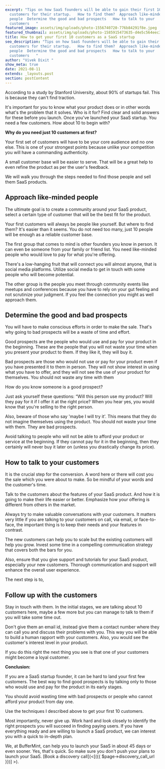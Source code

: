 ```yaml
---
excerpt: "Tips on how SaaS founders will be able to gain their first 10
  customers for their startup.   How to find them?  Approach like-minded
  people  Determine the good and bad prospects   How to talk to your
  customers   "
featured_image: assets/img/uploads/photo-1556740720-776b84291f8e.jpeg
featured_thumbnail: assets/img/uploads/photo-1585915473635-d4e5c564eec3.jpeg
title: How to get your first 10 customers as a SaaS startup
seo_description: "Tips on how SaaS founders will be able to gain their first 10
  customers for their startup.   How to find them?  Approach like-minded
  people  Determine the good and bad prospects   How to talk to your
  customers   "
author: "Vivek Dixit "
show_meta: true
date: 2021-08-11
extends: _layouts.post
section: postContent
---
```

According to a study by Stanford University, about 90% of startups fail. This is because they can't find traction.

It's important for you to know what your product does or in other words what's the problem that it solves. Who is it for? Find clear and solid answers for these before you launch. Once you've launched your SaaS startup. You need a few customers. How about 10 to begin with?

**Why do you need just 10 customers at first?**

Your first set of customers will have to be your core audience and no one else. This is one of your strongest points because unlike your competition you will have a commanding authenticity. 

A small customer base will be easier to serve. That will be a great help to even refine the product as per the user's feedback.

We will walk you through the steps needed to find those people and sell them SaaS products. 

## Approach like-minded people

The ultimate goal is to create a community around your SaaS product, select a certain type of customer that will be the best fit for the product.

Your first customers will always be people like yourself. But where to find them? It's easier than it seems. You do not need too many, just 10 people will be enough as a reliable customer base.

The first group that comes to mind is other founders you know in person. It can even be someone from your family or friend list. You need like-minded people who would love to pay for what you're offering.

There's a low-hanging fruit that will connect you will almost anyone, that is social media platforms. Utilize social media to get in touch with some people who will become potential.

The other group is the people you meet through community events like meetups and conferences because you have to rely on your gut feeling and not scrutinize your judgment. If you feel the connection you might as well approach them. 

## Determine the good and bad prospects 

You will have to make conscious efforts in order to make the sale. That's why going to bad prospects will be a waste of time and effort. 

Good prospects are the people who would use and pay for your product in the beginning. These are the people that you will not waste your time when you present your product to them. If they like it, they will buy it.

Bad prospects are those who would not use or pay for your product even if you have presented it to them in person. They will not show interest in using what you have to offer, and they will not see the use of your product for themselves. You should not waste any time with them

How do you know someone is a good prospect?

Just ask yourself these questions: “Will this person use my product? Will they pay for it if I offer it at the right price? When you hear yes, you would know that you're selling to the right person.

Also, beware of those who say 'maybe I will try it'. This means that they do not imagine themselves using the product. You should not waste your time with them. They are bad prospects.

Avoid talking to people who will not be able to afford your product or service at the beginning. If they cannot pay for it in the beginning, then they certainly will never buy it later on (unless you drastically change its price).

## How to talk to your customers

It is the crucial step for the conversion. A word here or there will cost you the sale which you were about to make. So be mindful of your words and the customer's time.

Talk to the customers about the features of your SaaS product. And how it is going to make their life easier or better. Emphasize how your offering is different from others in the market.

Always try to make valuable conversations with your customers. It matters very little if you are talking to your customers on call, via email, or face-to-face, the important thing is to keep their needs and your features in contrast.

The new customers can help you to scale but the existing customers will help you grow. Invest some time in a compelling communication strategy that covers both the bars for you.

Also, ensure that you give support and tutorials for your SaaS product, especially your new customers. Thorough communication and support will enhance the overall user experience.

The next step is to,

## Follow up with the customers

Stay in touch with them. In the initial stages, we are talking about 10 customers here, maybe a few more but you can manage to talk to them if you will take some time out. 

Don't give them an email id, instead give them a contact number where they can call you and discuss their problems with you. This way you will be able to build a human rapport with your customers. Also, you would see the customer's interest level in your product. 

If you do this right the next thing you see is that one of your customers might become a loyal customer. 

**Conclusion:**

If you are a SaaS startup founder, it can be hard to land your first few customers. The best way to find good prospects is by talking only to those who would use and pay for the product in its early stages.

You should avoid wasting time with bad prospects or people who cannot afford your product from day one.

Use the techniques I described above to get your first 10 customers.

Most importantly, never give up. Work hard and look closely to identify the right prospects you will succeed in finding paying users. If you have everything ready and are willing to launch a SaaS product, we can interest you with a quick to in-depth plan. 

We, at BufferMint, can help you to launch your SaaS in about 45 days or even sooner. Yes, that's quick. So make sure you don't push your plans to launch your SaaS. \[Book a discovery call](<\[({{ $page->discovery_call_url }})] >).
